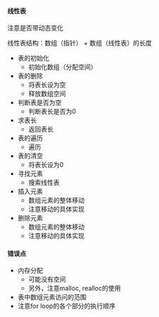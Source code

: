 #### 线性表

注意是否带动态变化

线性表结构：数组（指针） + 数组（线性表）的长度

- 表的初始化
    - 初始化数组（分配空间）
- 表的删除
    - 将表长设为空
    - 释放数组空间
- 判断表是否为空
    - 判断表长是否为0
- 求表长
    - 返回表长
- 表的遍历
    - 遍历
- 表的清空
    - 将表长设为0
- 寻找元素
    - 搜索线性表
- 插入元素
    - 数组元素的整体移动
    - 注意移动的具体实现
- 删除元素
    - 数组元素的整体移动
    - 注意移动的具体实现


#### 错误点

- 内存分配
    - 可能没有空间
    - 另外，注意malloc, realloc的使用
- 表中数组元素访问的范围
- 注意for loop的各个部分的执行顺序